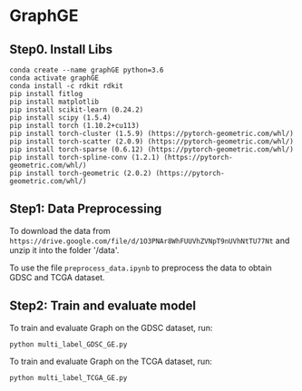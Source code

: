 # GraphGE

## Step0. Install Libs
```
conda create --name graphGE python=3.6
conda activate graphGE
conda install -c rdkit rdkit
pip install fitlog
pip install matplotlib
pip install scikit-learn (0.24.2)
pip install scipy (1.5.4)
pip install torch (1.10.2+cu113)
pip install torch-cluster (1.5.9) (https://pytorch-geometric.com/whl/)  
pip install torch-scatter (2.0.9) (https://pytorch-geometric.com/whl/)  
pip install torch-sparse (0.6.12) (https://pytorch-geometric.com/whl/)  
pip install torch-spline-conv (1.2.1) (https://pytorch-geometric.com/whl/)  
pip install torch-geometric (2.0.2) (https://pytorch-geometric.com/whl/)  
```
## Step1: Data Preprocessing
To download the data from `https://drive.google.com/file/d/1O3PNAr8WhFUUVhZVNpT9nUVhNtTU77Nt` and unzip it into the folder '/data'.

To use the file `preprocess_data.ipynb` to preprocess the data to obtain GDSC and TCGA dataset.


## Step2: Train and evaluate model
To train and evaluate Graph on the GDSC dataset, run:
```
python multi_label_GDSC_GE.py
```
To train and evaluate Graph on the TCGA dataset, run:
```
python multi_label_TCGA_GE.py
```